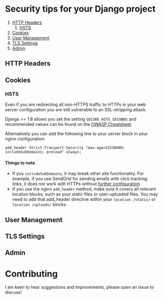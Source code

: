 # Security tips for your Django project

1. [HTTP Headers](#http-headers)
    1. [HSTS](#hsts)
2. [Cookies](#cookies)
3. [User Management](#user-management)
4. [TLS Settings](#tls-settings)
5. [Admin](#admin)

## HTTP Headers <a name="http-headers"></a>
  
## Cookies <a name="cookies"></a>
### HSTS <a name="hsts"></a>
Even if you are redirecting all non-HTTPS traffic to HTTPs in your web server configuration you are still vulnerable to an SSL-stripping attack.

Django >= 1.8 allows you set the setting ```SECURE_HSTS_SECONDS``` and recommended values can be found on the [OWASP Cheatsheet](https://cheatsheetseries.owasp.org/cheatsheets/HTTP_Strict_Transport_Security_Cheat_Sheet.html).

Alternatively you can add the following line to your server block in your nginx configuration:

```add_header Strict-Transport-Security "max-age=31536000; includeSubDomains; preload" always;```

#### Things to note
- If you ```includeSubDomains```, it may break other site functionality.  For example, if you use SendGrid for sending emails with click tracking links, it does not work with HTTPs without [further configuration](https://sendgrid.com/docs/ui/analytics-and-reporting/click-tracking-ssl/)
- If you use the nginx ```add_header``` method, make sure it covers all relevant location blocks, such as your static files or user-uploaded files. You may need to add that add_header directive within your ```location /static/``` or ```location /uploads/``` blocks


## User Management <a name="user-management"></a>

## TLS Settings <a name="tls-settings"></a>

## Admin <a name="admin"></a>

# Contributing
I am keen to hear suggestions and improvements, please open an issue to discuss!
